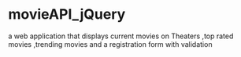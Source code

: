 # movieAPI_jQuery
a web application that displays current movies on Theaters ,top rated movies ,trending movies and a registration form with validation
